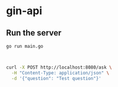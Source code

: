 # gin-api


## Run the server
```bash
go run main.go



curl -X POST http://localhost:8080/ask \
  -H "Content-Type: application/json" \
  -d '{"question": "Test question"}'
